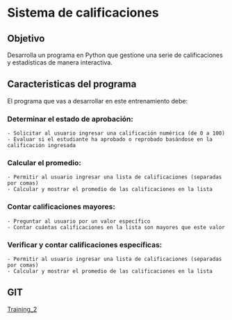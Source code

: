 # Sistema de calificaciones

## Objetivo
Desarrolla un programa en Python que gestione una serie de calificaciones y estadísticas de manera interactiva.

## Caracteristicas del programa
El programa que vas a desarrollar en este entrenamiento debe:

### Determinar el estado de aprobación:
    - Solicitar al usuario ingresar una calificación numérica (de 0 a 100)
    - Evaluar si el estudiante ha aprobado o reprobado basándose en la calificación ingresada
### Calcular el promedio:
    - Permitir al usuario ingresar una lista de calificaciones (separadas por comas)
    - Calcular y mostrar el promedio de las calificaciones en la lista
### Contar calificaciones mayores:
    - Preguntar al usuario por un valor específico
    - Contar cuántas calificaciones en la lista son mayores que este valor
### Verificar y contar calificaciones específicas:
    - Permitir al usuario ingresar una lista de calificaciones (separadas por comas)
    - Calcular y mostrar el promedio de las calificaciones en la lista

## GIT
[Training_2](https://github.com/MatiusDev/riwi-notes/tree/master/w1_module_python/w1_moodle/training_2)
